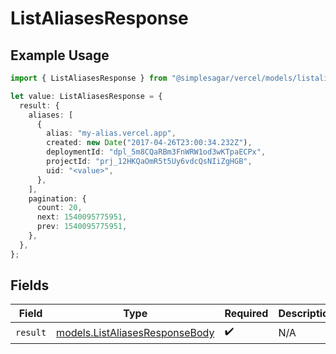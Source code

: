 # ListAliasesResponse

## Example Usage

```typescript
import { ListAliasesResponse } from "@simplesagar/vercel/models/listaliasesop.js";

let value: ListAliasesResponse = {
  result: {
    aliases: [
      {
        alias: "my-alias.vercel.app",
        created: new Date("2017-04-26T23:00:34.232Z"),
        deploymentId: "dpl_5m8CQaRBm3FnWRW1od3wKTpaECPx",
        projectId: "prj_12HKQaOmR5t5Uy6vdcQsNIiZgHGB",
        uid: "<value>",
      },
    ],
    pagination: {
      count: 20,
      next: 1540095775951,
      prev: 1540095775951,
    },
  },
};
```

## Fields

| Field                                                                  | Type                                                                   | Required                                                               | Description                                                            |
| ---------------------------------------------------------------------- | ---------------------------------------------------------------------- | ---------------------------------------------------------------------- | ---------------------------------------------------------------------- |
| `result`                                                               | [models.ListAliasesResponseBody](../models/listaliasesresponsebody.md) | :heavy_check_mark:                                                     | N/A                                                                    |